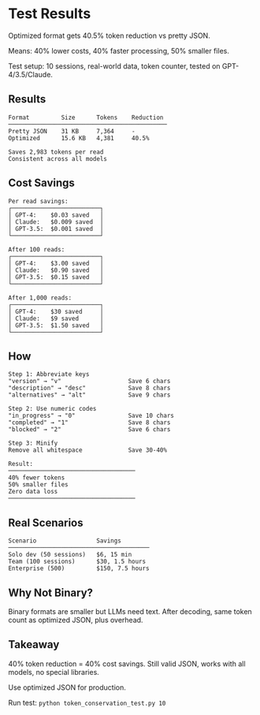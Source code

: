 # Test Results

Optimized format gets 40.5% token reduction vs pretty JSON.

Means: 40% lower costs, 40% faster processing, 50% smaller files.

Test setup: 10 sessions, real-world data, token counter, tested on GPT-4/3.5/Claude.

## Results

```
Format         Size      Tokens    Reduction
─────────────────────────────────────────────
Pretty JSON    31 KB     7,364     -
Optimized      15.6 KB   4,381     40.5%

Saves 2,983 tokens per read
Consistent across all models
```

## Cost Savings

```
Per read savings:
┌─────────────────────────┐
│ GPT-4:    $0.03 saved   │
│ Claude:   $0.009 saved  │
│ GPT-3.5:  $0.001 saved  │
└─────────────────────────┘

After 100 reads:
┌─────────────────────────┐
│ GPT-4:    $3.00 saved   │
│ Claude:   $0.90 saved   │
│ GPT-3.5:  $0.15 saved   │
└─────────────────────────┘

After 1,000 reads:
┌─────────────────────────┐
│ GPT-4:    $30 saved     │
│ Claude:   $9 saved      │
│ GPT-3.5:  $1.50 saved   │
└─────────────────────────┘
```

## How

```
Step 1: Abbreviate keys
"version" → "v"                   Save 6 chars
"description" → "desc"            Save 8 chars
"alternatives" → "alt"            Save 9 chars

Step 2: Use numeric codes
"in_progress" → "0"               Save 10 chars
"completed" → "1"                 Save 8 chars
"blocked" → "2"                   Save 6 chars

Step 3: Minify
Remove all whitespace             Save 30-40%

Result:
────────────────────────────────────
40% fewer tokens
50% smaller files
Zero data loss
────────────────────────────────────
```

## Real Scenarios

```
Scenario                 Savings
────────────────────────────────────────
Solo dev (50 sessions)   $6, 15 min
Team (100 sessions)      $30, 1.5 hours
Enterprise (500)         $150, 7.5 hours
```

## Why Not Binary?

Binary formats are smaller but LLMs need text. After decoding, same token count as optimized JSON, plus overhead.

## Takeaway

40% token reduction = 40% cost savings. Still valid JSON, works with all models, no special libraries.

Use optimized JSON for production.

Run test: `python token_conservation_test.py 10`
